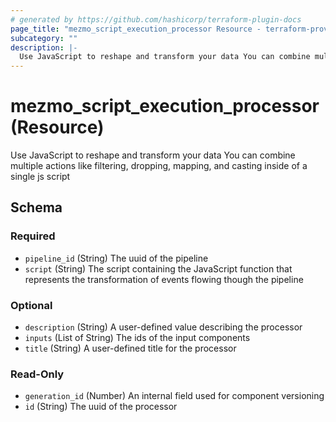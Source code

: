 ```yaml
---
# generated by https://github.com/hashicorp/terraform-plugin-docs
page_title: "mezmo_script_execution_processor Resource - terraform-provider-mezmo"
subcategory: ""
description: |-
  Use JavaScript to reshape and transform your data You can combine multiple actions like filtering, dropping, mapping, and casting inside of a single js script
---
```


# mezmo_script_execution_processor (Resource)

Use JavaScript to reshape and transform your data You can combine multiple actions like filtering, dropping, mapping, and casting inside of a single js script



<!-- schema generated by tfplugindocs -->
## Schema

### Required

- `pipeline_id` (String) The uuid of the pipeline
- `script` (String) The script containing the JavaScript function that represents the transformation of events flowing though the pipeline

### Optional

- `description` (String) A user-defined value describing the processor
- `inputs` (List of String) The ids of the input components
- `title` (String) A user-defined title for the processor

### Read-Only

- `generation_id` (Number) An internal field used for component versioning
- `id` (String) The uuid of the processor
